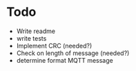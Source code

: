 # Todo

- Write readme
- write tests
- Implement CRC (needed?)
- Check on length of message (needed?)
- determine format MQTT message
